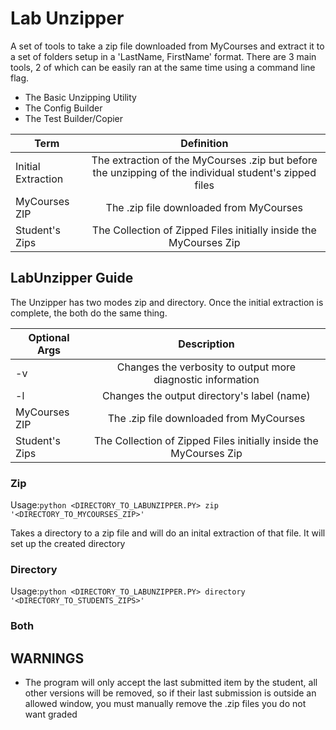# Lab Unzipper
A set of tools to take a zip file downloaded from MyCourses and extract it to
a set of folders setup in a 'LastName, FirstName' format. There are 3 main
tools, 2 of which can be easily ran at the same time using a command line flag.
- The Basic Unzipping Utility
- The Config Builder
- The Test Builder/Copier

|       Term       |                                               Definition                                              |
|------------------|:-----------------------------------------------------------------------------------------------------:|
|Initial Extraction| The extraction of the MyCourses .zip but before the unzipping of the individual student's zipped files|
|   MyCourses ZIP  |                                The .zip file downloaded from MyCourses                                |
|  Student's Zips  |                   The Collection of Zipped Files initially inside the MyCourses Zip                   |

## LabUnzipper Guide
The Unzipper has two modes zip and directory. Once the initial extraction
is complete, the both do the same thing.

|Optional Args|Description|
|------------------|:-----------------------------------------------------------------------------------------------------:|
|-v|Changes the verbosity to output more diagnostic information|
|-l|Changes the output directory's label (name)|
|   MyCourses ZIP  |                                The .zip file downloaded from MyCourses                                |
|  Student's Zips  |                   The Collection of Zipped Files initially inside the MyCourses Zip                   |


### Zip

Usage:`python <DIRECTORY_TO_LABUNZIPPER.PY> zip '<DIRECTORY_TO_MYCOURSES_ZIP>'`

Takes a directory to a zip file and will do an inital extraction of that file.
It will set up the created directory 

### Directory

Usage:`python <DIRECTORY_TO_LABUNZIPPER.PY> directory '<DIRECTORY_TO_STUDENTS_ZIPS>'`

### Both

## WARNINGS
- The program will only accept the last submitted item by the student, all
other versions will be removed, so if their last submission is outside an 
allowed window, you must manually remove the .zip files you do not want graded

